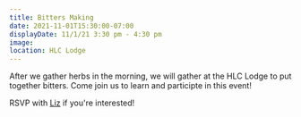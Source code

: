 ```yaml
---
title: Bitters Making
date: 2021-11-01T15:30:00-07:00
displayDate: 11/1/21 3:30 pm - 4:30 pm
image: 
location: HLC Lodge
---
```


After we gather herbs in the morning, we will gather at the HLC Lodge to put together bitters. Come join us to learn and participte in this event!

RSVP with [Liz](mailto:liz@hlcomm.org) if you're interested!

